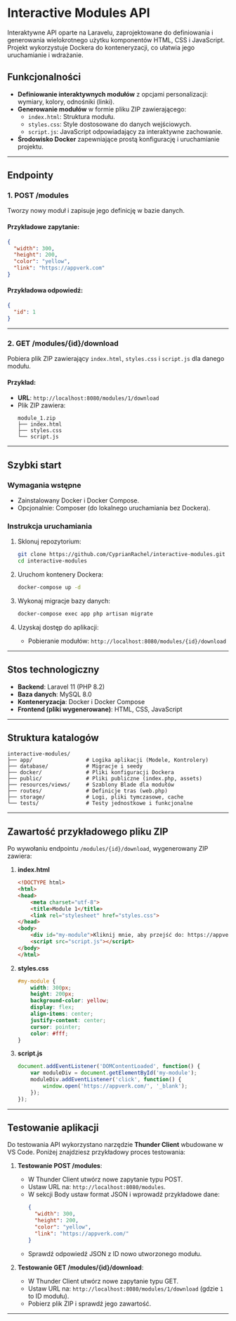 # Interactive Modules API

Interaktywne API oparte na Laravelu, zaprojektowane do definiowania i generowania wielokrotnego użytku komponentów HTML, CSS i JavaScript. Projekt wykorzystuje Dockera do konteneryzacji, co ułatwia jego uruchamianie i wdrażanie.

## Funkcjonalności

- **Definiowanie interaktywnych modułów** z opcjami personalizacji: wymiary, kolory, odnośniki (linki).
- **Generowanie modułów** w formie pliku ZIP zawierającego:
  - `index.html`: Struktura modułu.
  - `styles.css`: Style dostosowane do danych wejściowych.
  - `script.js`: JavaScript odpowiadający za interaktywne zachowanie.
- **Środowisko Docker** zapewniające prostą konfigurację i uruchamianie projektu.

---

## Endpointy

### 1. **POST /modules**
Tworzy nowy moduł i zapisuje jego definicję w bazie danych.

#### Przykładowe zapytanie:
```json
{
  "width": 300,
  "height": 200,
  "color": "yellow",
  "link": "https://appverk.com"
}
```

#### Przykładowa odpowiedź:
```json
{
  "id": 1
}
```

---

### 2. **GET /modules/{id}/download**
Pobiera plik ZIP zawierający `index.html`, `styles.css` i `script.js` dla danego modułu.

#### Przykład:
- **URL**: `http://localhost:8080/modules/1/download`
- Plik ZIP zawiera:
  ```
  module_1.zip
  ├── index.html
  ├── styles.css
  └── script.js
  ```

---

## Szybki start

### Wymagania wstępne
- Zainstalowany Docker i Docker Compose.
- Opcjonalnie: Composer (do lokalnego uruchamiania bez Dockera).

### Instrukcja uruchamiania

1. Sklonuj repozytorium:
   ```bash
   git clone https://github.com/CyprianRachel/interactive-modules.git
   cd interactive-modules
   ```

2. Uruchom kontenery Dockera:
   ```bash
   docker-compose up -d
   ```

3. Wykonaj migracje bazy danych:
   ```bash
   docker-compose exec app php artisan migrate
   ```

4. Uzyskaj dostęp do aplikacji:
   - Pobieranie modułów: `http://localhost:8080/modules/{id}/download`

---

## Stos technologiczny

- **Backend**: Laravel 11 (PHP 8.2)
- **Baza danych**: MySQL 8.0
- **Konteneryzacja**: Docker i Docker Compose
- **Frontend (pliki wygenerowane)**: HTML, CSS, JavaScript

---

## Struktura katalogów

```plaintext
interactive-modules/
├── app/                 # Logika aplikacji (Modele, Kontrolery)
├── database/            # Migracje i seedy
├── docker/              # Pliki konfiguracji Dockera
├── public/              # Pliki publiczne (index.php, assets)
├── resources/views/     # Szablony Blade dla modułów
├── routes/              # Definicje tras (web.php)
├── storage/             # Logi, pliki tymczasowe, cache
└── tests/               # Testy jednostkowe i funkcjonalne
```

---

## Zawartość przykładowego pliku ZIP

Po wywołaniu endpointu `/modules/{id}/download`, wygenerowany ZIP zawiera:

1. **index.html**
   ```html
   <!DOCTYPE html>
   <html>
   <head>
       <meta charset="utf-8">
       <title>Module 1</title>
       <link rel="stylesheet" href="styles.css">
   </head>
   <body>
       <div id="my-module">Kliknij mnie, aby przejść do: https://appverk.com/</div>
       <script src="script.js"></script>
   </body>
   </html>
   ```

2. **styles.css**
   ```css
   #my-module {
       width: 300px;
       height: 200px;
       background-color: yellow;
       display: flex;
       align-items: center;
       justify-content: center;
       cursor: pointer;
       color: #fff;
   }
   ```

3. **script.js**
   ```javascript
   document.addEventListener('DOMContentLoaded', function() {
       var moduleDiv = document.getElementById('my-module');
       moduleDiv.addEventListener('click', function() {
           window.open('https://appverk.com/', '_blank');
       });
   });
   ```

---

## Testowanie aplikacji

Do testowania API wykorzystano narzędzie **Thunder Client** wbudowane w VS Code. Poniżej znajdziesz przykładowy proces testowania:

1. **Testowanie POST /modules**:
   - W Thunder Client utwórz nowe zapytanie typu POST.
   - Ustaw URL na: `http://localhost:8080/modules`.
   - W sekcji Body ustaw format JSON i wprowadź przykładowe dane:
     ```json
     {
       "width": 300,
       "height": 200,
       "color": "yellow",
       "link": "https://appverk.com/"
     }
     ```
   - Sprawdź odpowiedź JSON z ID nowo utworzonego modułu.

2. **Testowanie GET /modules/{id}/download**:
   - W Thunder Client utwórz nowe zapytanie typu GET.
   - Ustaw URL na: `http://localhost:8080/modules/1/download` (gdzie `1` to ID modułu).
   - Pobierz plik ZIP i sprawdź jego zawartość.

---

